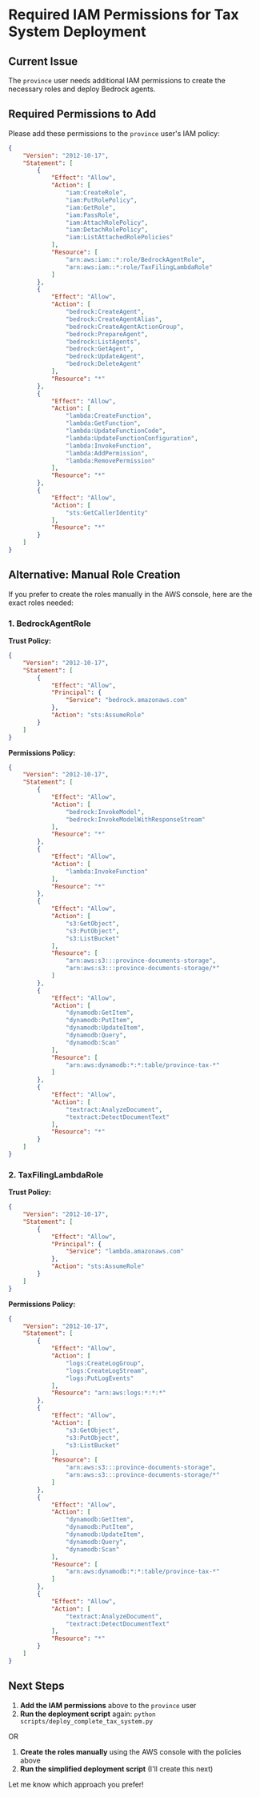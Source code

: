 # Required IAM Permissions for Tax System Deployment

## Current Issue
The `province` user needs additional IAM permissions to create the necessary roles and deploy Bedrock agents.

## Required Permissions to Add

Please add these permissions to the `province` user's IAM policy:

```json
{
    "Version": "2012-10-17",
    "Statement": [
        {
            "Effect": "Allow",
            "Action": [
                "iam:CreateRole",
                "iam:PutRolePolicy",
                "iam:GetRole",
                "iam:PassRole",
                "iam:AttachRolePolicy",
                "iam:DetachRolePolicy",
                "iam:ListAttachedRolePolicies"
            ],
            "Resource": [
                "arn:aws:iam::*:role/BedrockAgentRole",
                "arn:aws:iam::*:role/TaxFilingLambdaRole"
            ]
        },
        {
            "Effect": "Allow",
            "Action": [
                "bedrock:CreateAgent",
                "bedrock:CreateAgentAlias",
                "bedrock:CreateAgentActionGroup",
                "bedrock:PrepareAgent",
                "bedrock:ListAgents",
                "bedrock:GetAgent",
                "bedrock:UpdateAgent",
                "bedrock:DeleteAgent"
            ],
            "Resource": "*"
        },
        {
            "Effect": "Allow",
            "Action": [
                "lambda:CreateFunction",
                "lambda:GetFunction",
                "lambda:UpdateFunctionCode",
                "lambda:UpdateFunctionConfiguration",
                "lambda:InvokeFunction",
                "lambda:AddPermission",
                "lambda:RemovePermission"
            ],
            "Resource": "*"
        },
        {
            "Effect": "Allow",
            "Action": [
                "sts:GetCallerIdentity"
            ],
            "Resource": "*"
        }
    ]
}
```

## Alternative: Manual Role Creation

If you prefer to create the roles manually in the AWS console, here are the exact roles needed:

### 1. BedrockAgentRole

**Trust Policy:**
```json
{
    "Version": "2012-10-17",
    "Statement": [
        {
            "Effect": "Allow",
            "Principal": {
                "Service": "bedrock.amazonaws.com"
            },
            "Action": "sts:AssumeRole"
        }
    ]
}
```

**Permissions Policy:**
```json
{
    "Version": "2012-10-17",
    "Statement": [
        {
            "Effect": "Allow",
            "Action": [
                "bedrock:InvokeModel",
                "bedrock:InvokeModelWithResponseStream"
            ],
            "Resource": "*"
        },
        {
            "Effect": "Allow",
            "Action": [
                "lambda:InvokeFunction"
            ],
            "Resource": "*"
        },
        {
            "Effect": "Allow",
            "Action": [
                "s3:GetObject",
                "s3:PutObject",
                "s3:ListBucket"
            ],
            "Resource": [
                "arn:aws:s3:::province-documents-storage",
                "arn:aws:s3:::province-documents-storage/*"
            ]
        },
        {
            "Effect": "Allow",
            "Action": [
                "dynamodb:GetItem",
                "dynamodb:PutItem",
                "dynamodb:UpdateItem",
                "dynamodb:Query",
                "dynamodb:Scan"
            ],
            "Resource": [
                "arn:aws:dynamodb:*:*:table/province-tax-*"
            ]
        },
        {
            "Effect": "Allow",
            "Action": [
                "textract:AnalyzeDocument",
                "textract:DetectDocumentText"
            ],
            "Resource": "*"
        }
    ]
}
```

### 2. TaxFilingLambdaRole

**Trust Policy:**
```json
{
    "Version": "2012-10-17",
    "Statement": [
        {
            "Effect": "Allow",
            "Principal": {
                "Service": "lambda.amazonaws.com"
            },
            "Action": "sts:AssumeRole"
        }
    ]
}
```

**Permissions Policy:**
```json
{
    "Version": "2012-10-17",
    "Statement": [
        {
            "Effect": "Allow",
            "Action": [
                "logs:CreateLogGroup",
                "logs:CreateLogStream",
                "logs:PutLogEvents"
            ],
            "Resource": "arn:aws:logs:*:*:*"
        },
        {
            "Effect": "Allow",
            "Action": [
                "s3:GetObject",
                "s3:PutObject",
                "s3:ListBucket"
            ],
            "Resource": [
                "arn:aws:s3:::province-documents-storage",
                "arn:aws:s3:::province-documents-storage/*"
            ]
        },
        {
            "Effect": "Allow",
            "Action": [
                "dynamodb:GetItem",
                "dynamodb:PutItem",
                "dynamodb:UpdateItem",
                "dynamodb:Query",
                "dynamodb:Scan"
            ],
            "Resource": [
                "arn:aws:dynamodb:*:*:table/province-tax-*"
            ]
        },
        {
            "Effect": "Allow",
            "Action": [
                "textract:AnalyzeDocument",
                "textract:DetectDocumentText"
            ],
            "Resource": "*"
        }
    ]
}
```

## Next Steps

1. **Add the IAM permissions** above to the `province` user
2. **Run the deployment script** again: `python scripts/deploy_complete_tax_system.py`

OR

1. **Create the roles manually** using the AWS console with the policies above
2. **Run the simplified deployment script** (I'll create this next)

Let me know which approach you prefer!
